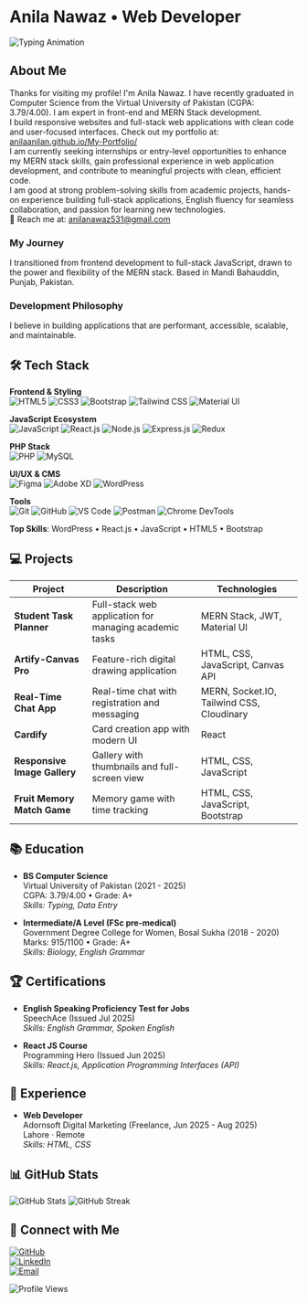 # Anila Nawaz • Web Developer

![Typing Animation](https://readme-typing-svg.demolab.com?font=Fira+Code&size=30&duration=3000&pause=1000&color=20C9B6&center=true&vCenter=true&width=700&lines=Hello%2C+I%27m+Anila+Nawaz;Web+Developer+%26+MERN+Stack+Developer)

## About Me
Thanks for visiting my profile! I'm Anila Nawaz. I have recently graduated in Computer Science from the Virtual University of Pakistan (CGPA: 3.79/4.00). I am expert in front-end and MERN Stack development.  
I build responsive websites and full-stack web applications with clean code and user-focused interfaces. Check out my portfolio at: [anilaanilan.github.io/My-Portfolio/](https://anilaanilan.github.io/My-Portfolio/)  
I am currently seeking internships or entry-level opportunities to enhance my MERN stack skills, gain professional experience in web application development, and contribute to meaningful projects with clean, efficient code.  
I am good at strong problem-solving skills from academic projects, hands-on experience building full-stack applications, English fluency for seamless collaboration, and passion for learning new technologies.  
📧 Reach me at: [anilanawaz531@gmail.com](mailto:anilanawaz531@gmail.com)

### My Journey
I transitioned from frontend development to full-stack JavaScript, drawn to the power and flexibility of the MERN stack. Based in Mandi Bahauddin, Punjab, Pakistan.

### Development Philosophy
I believe in building applications that are performant, accessible, scalable, and maintainable.

## 🛠 Tech Stack
**Frontend & Styling**  
![HTML5](https://img.shields.io/badge/HTML5-E34F26?style=for-the-badge&logo=html5&logoColor=white)
![CSS3](https://img.shields.io/badge/CSS3-1572B6?style=for-the-badge&logo=css3&logoColor=white)
![Bootstrap](https://img.shields.io/badge/Bootstrap-7952B3?style=for-the-badge&logo=bootstrap&logoColor=white)
![Tailwind CSS](https://img.shields.io/badge/Tailwind_CSS-06B6D4?style=for-the-badge&logo=tailwind-css&logoColor=white)
![Material UI](https://img.shields.io/badge/Material_UI-007FFF?style=for-the-badge&logo=mui&logoColor=white)

**JavaScript Ecosystem**  
![JavaScript](https://img.shields.io/badge/JavaScript-F7DF1E?style=for-the-badge&logo=javascript&logoColor=black)
![React.js](https://img.shields.io/badge/React-20232A?style=for-the-badge&logo=react&logoColor=61DAFB)
![Node.js](https://img.shields.io/badge/Node.js-339933?style=for-the-badge&logo=nodedotjs&logoColor=white)
![Express.js](https://img.shields.io/badge/Express-000000?style=for-the-badge&logo=express&logoColor=white)
![Redux](https://img.shields.io/badge/Redux-764ABC?style=for-the-badge&logo=redux&logoColor=white)

**PHP Stack**  
![PHP](https://img.shields.io/badge/PHP-777BB4?style=for-the-badge&logo=php&logoColor=white)
![MySQL](https://img.shields.io/badge/MySQL-4479A1?style=for-the-badge&logo=mysql&logoColor=white)

**UI/UX & CMS**  
![Figma](https://img.shields.io/badge/Figma-F24E1E?style=for-the-badge&logo=figma&logoColor=white)
![Adobe XD](https://img.shields.io/badge/Adobe_XD-FF61F6?style=for-the-badge&logo=adobe-xd&logoColor=white)
![WordPress](https://img.shields.io/badge/WordPress-21759B?style=for-the-badge&logo=wordpress&logoColor=white)

**Tools**  
![Git](https://img.shields.io/badge/Git-F05032?style=for-the-badge&logo=git&logoColor=white)
![GitHub](https://img.shields.io/badge/GitHub-181717?style=for-the-badge&logo=github&logoColor=white)
![VS Code](https://img.shields.io/badge/VS_Code-007ACC?style=for-the-badge&logo=visual-studio-code&logoColor=white)
![Postman](https://img.shields.io/badge/Postman-FF6C37?style=for-the-badge&logo=postman&logoColor=white)
![Chrome DevTools](https://img.shields.io/badge/Chrome_DevTools-4285F4?style=for-the-badge&logo=google-chrome&logoColor=white)

**Top Skills**: WordPress • React.js • JavaScript • HTML5 • Bootstrap

## 💻 Projects
| Project | Description | Technologies | 
|---------|-------------|--------------|
| **Student Task Planner** | Full-stack web application for managing academic tasks | MERN Stack, JWT, Material UI | 
| **Artify-Canvas Pro** | Feature-rich digital drawing application | HTML, CSS, JavaScript, Canvas API | 
| **Real-Time Chat App** | Real-time chat with registration and messaging | MERN, Socket.IO, Tailwind CSS, Cloudinary |
| **Cardify** | Card creation app with modern UI | React | [GitHub](https://github.com/anilaanilan/Cardify) |
| **Responsive Image Gallery** | Gallery with thumbnails and full-screen view | HTML, CSS, JavaScript | 
| **Fruit Memory Match Game** | Memory game with time tracking | HTML, CSS, JavaScript, Bootstrap |

## 📚 Education
- **BS Computer Science**  
Virtual University of Pakistan (2021 - 2025)  
CGPA: 3.79/4.00 • Grade: A+  
*Skills: Typing, Data Entry*

- **Intermediate/A Level (FSc pre-medical)**  
Government Degree College for Women, Bosal Sukha (2018 - 2020)  
Marks: 915/1100 • Grade: A+  
*Skills: Biology, English Grammar*

## 🏆 Certifications
- **English Speaking Proficiency Test for Jobs**  
SpeechAce (Issued Jul 2025)  
*Skills: English Grammar, Spoken English*

- **React JS Course**  
Programming Hero (Issued Jun 2025)  
*Skills: React.js, Application Programming Interfaces (API)*

## 💼 Experience
- **Web Developer**  
Adornsoft Digital Marketing (Freelance, Jun 2025 - Aug 2025)  
Lahore · Remote  
*Skills: HTML, CSS*

## 📊 GitHub Stats
![GitHub Stats](https://github-readme-stats.vercel.app/api?username=anilaanilan&show_icons=true&theme=merko&count_private=true&hide_border=true&bg_color=0d1117)
![GitHub Streak](https://streak-stats.demolab.com/?user=anilaanilan&theme=merko&hide_border=true&background=0d1117)

## 🤝 Connect with Me
[![GitHub](https://img.shields.io/badge/GitHub-181717?style=for-the-badge&logo=github&logoColor=white&size=large)](https://github.com/anilaanilan)  
[![LinkedIn](https://img.shields.io/badge/LinkedIn-0077B5?style=for-the-badge&logo=linkedin&logoColor=white&size=large)](https://linkedin.com/in/anila-nawaz)  
[![Email](https://img.shields.io/badge/Email-D14836?style=for-the-badge&logo=gmail&logoColor=white&size=large)](mailto:anilanawaz531@gmail.com)  

![Profile Views](https://komarev.com/ghpvc/?username=anilaanilan&color=20c9b6&style=flat-square)
